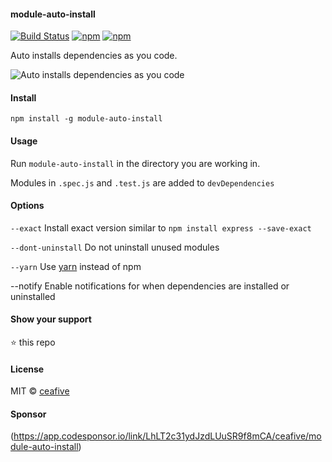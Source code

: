 #### module-auto-install

[![Build
Status](https://api.travis-ci.org/ceafive/module-auto-install.svg?branch=master)](https://travis-ci.org/ceafive/module-auto-install)
[![npm](https://img.shields.io/npm/v/module-auto-install.svg?maxAge=3600)](https://www.npmjs.com/package/module-auto-install)
[![npm](https://img.shields.io/npm/dt/module-auto-install.svg?maxAge=3600)](https://www.npmjs.com/package/module-auto-install)

Auto installs dependencies as you code.

![Auto installs dependencies as you code](https://raw.githubusercontent.com/ceafive/module-auto-install/master/demo.gif)

#### Install

`npm install -g module-auto-install`

#### Usage

Run `module-auto-install` in the directory you are working in.

Modules in `.spec.js` and `.test.js` are added to `devDependencies`

#### Options

`--exact` Install exact version similar to `npm install express --save-exact`

`--dont-uninstall` Do not uninstall unused modules

`--yarn` Use [yarn](https://yarnpkg.com) instead of npm

--notify Enable notifications for when dependencies are installed or uninstalled

#### Show your support

:star: this repo

#### License

MIT © [ceafive](https://github.com/ceafive)

#### Sponsor

(https://app.codesponsor.io/link/LhLT2c31ydJzdLUuSR9f8mCA/ceafive/module-auto-install)

